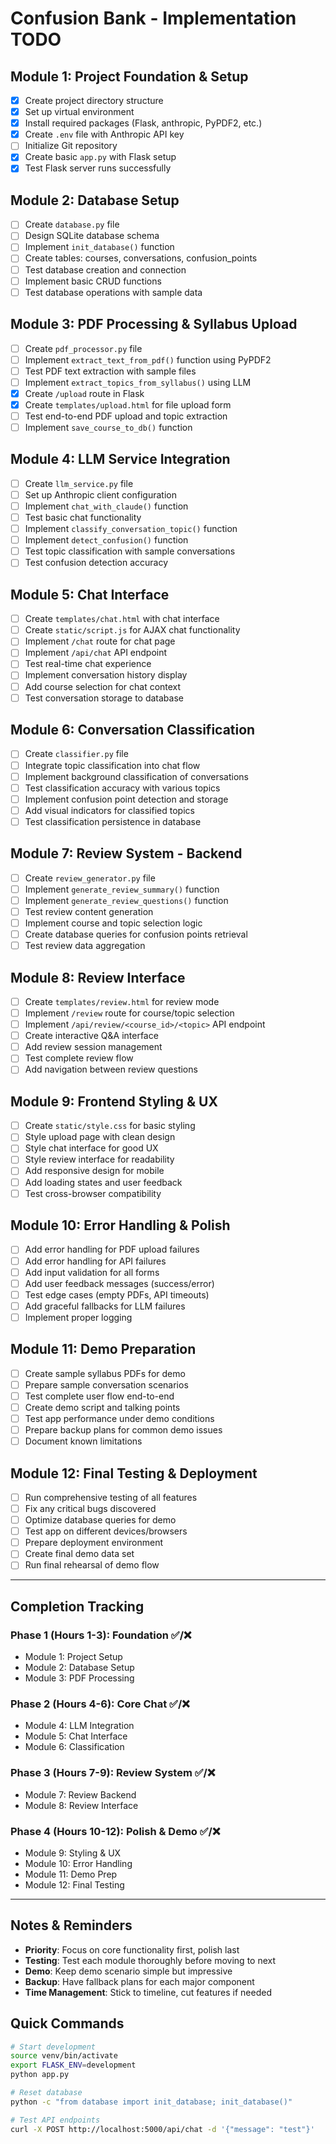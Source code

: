 # Confusion Bank - Implementation TODO

## Module 1: Project Foundation & Setup
- [x] Create project directory structure
- [x] Set up virtual environment
- [x] Install required packages (Flask, anthropic, PyPDF2, etc.)
- [x] Create `.env` file with Anthropic API key
- [ ] Initialize Git repository
- [x] Create basic `app.py` with Flask setup
- [x] Test Flask server runs successfully

## Module 2: Database Setup
- [ ] Create `database.py` file
- [ ] Design SQLite database schema
- [ ] Implement `init_database()` function
- [ ] Create tables: courses, conversations, confusion_points
- [ ] Test database creation and connection
- [ ] Implement basic CRUD functions
- [ ] Test database operations with sample data

## Module 3: PDF Processing & Syllabus Upload
- [ ] Create `pdf_processor.py` file
- [ ] Implement `extract_text_from_pdf()` function using PyPDF2
- [ ] Test PDF text extraction with sample files
- [ ] Implement `extract_topics_from_syllabus()` using LLM
- [x] Create `/upload` route in Flask
- [x] Create `templates/upload.html` for file upload form
- [ ] Test end-to-end PDF upload and topic extraction
- [ ] Implement `save_course_to_db()` function

## Module 4: LLM Service Integration
- [ ] Create `llm_service.py` file
- [ ] Set up Anthropic client configuration
- [ ] Implement `chat_with_claude()` function
- [ ] Test basic chat functionality
- [ ] Implement `classify_conversation_topic()` function
- [ ] Implement `detect_confusion()` function
- [ ] Test topic classification with sample conversations
- [ ] Test confusion detection accuracy

## Module 5: Chat Interface
- [ ] Create `templates/chat.html` with chat interface
- [ ] Create `static/script.js` for AJAX chat functionality
- [ ] Implement `/chat` route for chat page
- [ ] Implement `/api/chat` API endpoint
- [ ] Test real-time chat experience
- [ ] Implement conversation history display
- [ ] Add course selection for chat context
- [ ] Test conversation storage to database

## Module 6: Conversation Classification
- [ ] Create `classifier.py` file
- [ ] Integrate topic classification into chat flow
- [ ] Implement background classification of conversations
- [ ] Test classification accuracy with various topics
- [ ] Implement confusion point detection and storage
- [ ] Add visual indicators for classified topics
- [ ] Test classification persistence in database

## Module 7: Review System - Backend
- [ ] Create `review_generator.py` file
- [ ] Implement `generate_review_summary()` function
- [ ] Implement `generate_review_questions()` function
- [ ] Test review content generation
- [ ] Implement course and topic selection logic
- [ ] Create database queries for confusion points retrieval
- [ ] Test review data aggregation

## Module 8: Review Interface
- [ ] Create `templates/review.html` for review mode
- [ ] Implement `/review` route for course/topic selection
- [ ] Implement `/api/review/<course_id>/<topic>` API endpoint
- [ ] Create interactive Q&A interface
- [ ] Add review session management
- [ ] Test complete review flow
- [ ] Add navigation between review questions

## Module 9: Frontend Styling & UX
- [ ] Create `static/style.css` for basic styling
- [ ] Style upload page with clean design
- [ ] Style chat interface for good UX
- [ ] Style review interface for readability
- [ ] Add responsive design for mobile
- [ ] Add loading states and user feedback
- [ ] Test cross-browser compatibility

## Module 10: Error Handling & Polish
- [ ] Add error handling for PDF upload failures
- [ ] Add error handling for API failures
- [ ] Add input validation for all forms
- [ ] Add user feedback messages (success/error)
- [ ] Test edge cases (empty PDFs, API timeouts)
- [ ] Add graceful fallbacks for LLM failures
- [ ] Implement proper logging

## Module 11: Demo Preparation
- [ ] Create sample syllabus PDFs for demo
- [ ] Prepare sample conversation scenarios
- [ ] Test complete user flow end-to-end
- [ ] Create demo script and talking points
- [ ] Test app performance under demo conditions
- [ ] Prepare backup plans for common demo issues
- [ ] Document known limitations

## Module 12: Final Testing & Deployment
- [ ] Run comprehensive testing of all features
- [ ] Fix any critical bugs discovered
- [ ] Optimize database queries for demo
- [ ] Test app on different devices/browsers
- [ ] Prepare deployment environment
- [ ] Create final demo data set
- [ ] Run final rehearsal of demo flow

---

## Completion Tracking

### Phase 1 (Hours 1-3): Foundation ✅/❌
- Module 1: Project Setup
- Module 2: Database Setup
- Module 3: PDF Processing

### Phase 2 (Hours 4-6): Core Chat ✅/❌
- Module 4: LLM Integration
- Module 5: Chat Interface
- Module 6: Classification

### Phase 3 (Hours 7-9): Review System ✅/❌
- Module 7: Review Backend
- Module 8: Review Interface

### Phase 4 (Hours 10-12): Polish & Demo ✅/❌
- Module 9: Styling & UX
- Module 10: Error Handling
- Module 11: Demo Prep
- Module 12: Final Testing

---

## Notes & Reminders
- **Priority**: Focus on core functionality first, polish last
- **Testing**: Test each module thoroughly before moving to next
- **Demo**: Keep demo scenario simple but impressive
- **Backup**: Have fallback plans for each major component
- **Time Management**: Stick to timeline, cut features if needed

## Quick Commands
```bash
# Start development
source venv/bin/activate
export FLASK_ENV=development
python app.py

# Reset database
python -c "from database import init_database; init_database()"

# Test API endpoints
curl -X POST http://localhost:5000/api/chat -d '{"message": "test"}'
```